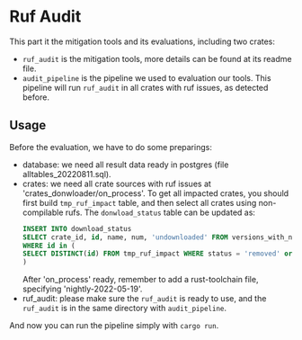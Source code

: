 # Ruf Audit

This part it the mitigation tools and its evaluations, including two crates:
- `ruf_audit` is the mitigation tools, more details can be found at its readme file.
- `audit_pipeline` is the pipeline we used to evaluation our tools. This pipeline will run `ruf_audit` in all crates with ruf issues, as detected before.


## Usage

Before the evaluation, we have to do some preparings:
- database: we need all result data ready in postgres (file alltables_20220811.sql).
- crates: we need all crate sources with ruf issues at 'crates_donwloader/on_process'. To get all impacted crates, you should first build `tmp_ruf_impact` table,  and then select all crates using non-compilable rufs. The `donwload_status` table can be updated as:
    ```sql
    INSERT INTO download_status
    SELECT crate_id, id, name, num, 'undownloaded' FROM versions_with_name
    WHERE id in (
    SELECT DISTINCT(id) FROM tmp_ruf_impact WHERE status = 'removed' or status = 'unknown' 
    )
    ```
    After 'on_process' ready, remember to add a rust-toolchain file, specifying 'nightly-2022-05-19'.
- ruf_audit: please make sure the `ruf_audit` is ready to use, and the `ruf_audit` is in the same directory with `audit_pipeline`.

And now you can run the pipeline simply with `cargo run`.